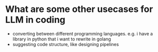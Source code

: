 # What are some other usecases for LLM in coding


- converting between different programming languages. e.g. i have a library in python that i want to rewrite in golang
- suggesting code structure, like designing pipelines
